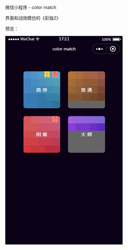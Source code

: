 微信小程序 - color match

界面和动效模仿的《彩独2》

预览：

![image](https://github.com/jhygreatbug/color-match/raw/master/images/preview.gif)
